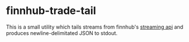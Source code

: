 # finnhub-trade-tail

This is a small utility which tails streams from finnhub's [streaming api](https://finnhub.io/docs/api/websocket-trades) and produces newline-delimitated JSON to stdout.
